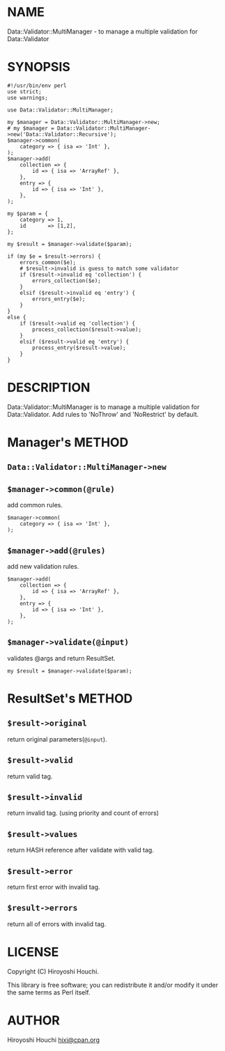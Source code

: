 # NAME

Data::Validator::MultiManager - to manage a multiple validation for Data::Validator

# SYNOPSIS

    #!/usr/bin/env perl
    use strict;
    use warnings;

    use Data::Validator::MultiManager;

    my $manager = Data::Validator::MultiManager->new;
    # my $manager = Data::Validator::MultiManager->new('Data::Validator::Recursive');
    $manager->common(
        category => { isa => 'Int' },
    );
    $manager->add(
        collection => {
            id => { isa => 'ArrayRef' },
        },
        entry => {
            id => { isa => 'Int' },
        },
    );

    my $param = {
        category => 1,
        id       => [1,2],
    };

    my $result = $manager->validate($param);

    if (my $e = $result->errors) {
        errors_common($e);
        # $result->invalid is guess to match some validator
        if ($result->invalid eq 'collection') {
            errors_collection($e);
        }
        elsif ($result->invalid eq 'entry') {
            errors_entry($e);
        }
    }
    else {
        if ($result->valid eq 'collection') {
            process_collection($result->value);
        }
        elsif ($result->valid eq 'entry') {
            process_entry($result->value);
        }
    }

# DESCRIPTION

Data::Validator::MultiManager is to manage a multiple validation for Data::Validator.
Add rules to 'NoThrow' and 'NoRestrict' by default.

# Manager's METHOD

## `Data::Validator::MultiManager->new`

## `$manager->common(@rule)`

add common rules.

    $manager->common(
        category => { isa => 'Int' },
    );

## `$manager->add(@rules)`

add new validation rules.

    $manager->add(
        collection => {
            id => { isa => 'ArrayRef' },
        },
        entry => {
            id => { isa => 'Int' },
        },
    );

## `$manager->validate(@input)`

validates @args and return ResultSet.

    my $result = $manager->validate($param);

# ResultSet's METHOD

## `$result->original`

return original parameters(`@input`).

## `$result->valid`

return valid tag.

## `$result->invalid`

return invalid tag.
(using priority and count of errors)

## `$result->values`

return HASH reference after validate with valid tag.

## `$result->error`

return first error with invalid tag.

## `$result->errors`

return all of errors with invalid tag.

# LICENSE

Copyright (C) Hiroyoshi Houchi.

This library is free software; you can redistribute it and/or modify
it under the same terms as Perl itself.

# AUTHOR

Hiroyoshi Houchi <hixi@cpan.org>
